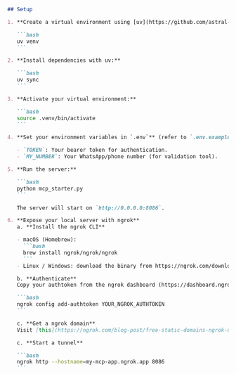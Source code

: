 ````markdown
## Setup

1. **Create a virtual environment using [uv](https://github.com/astral-sh/uv):**

   ```bash
   uv venv
   ```

2. **Install dependencies with uv:**

   ```bash
   uv sync
   ```

3. **Activate your virtual environment:**

   ```bash
   source .venv/bin/activate
   ```

4. **Set your environment variables in `.env`** (refer to `.env.example`):

   - `TOKEN`: Your bearer token for authentication.
   - `MY_NUMBER`: Your WhatsApp/phone number (for validation tool).

5. **Run the server:**

   ```bash
   python mcp_starter.py
   ```

   The server will start on `http://0.0.0.0:8086`.

6. **Expose your local server with ngrok**  
   a. **Install the ngrok CLI**

   - macOS (Homebrew):
     ```bash
     brew install ngrok/ngrok/ngrok
     ```
   - Linux / Windows: download the binary from https://ngrok.com/download and place it on your PATH.

   b. **Authenticate**  
   Copy your authtoken from the ngrok dashboard (https://dashboard.ngrok.com/get-started/your-authtoken) and run:

   ```bash
   ngrok config add-authtoken YOUR_NGROK_AUTHTOKEN
   ```

   c. **Get a ngrok domain**
   Visit [this](https://ngrok.com/blog-post/free-static-domains-ngrok-users) to learn how to get a free static ngrok domain. You can reserve your domain in the ngrok dashboard under **Domain Management → Domains**.

   c. **Start a tunnel**

   ```bash
   ngrok http --hostname=my-mcp-app.ngrok.app 8086
   ```
````
